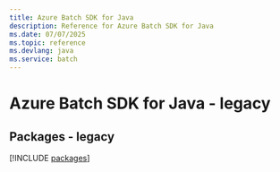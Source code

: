 ```yaml
---
title: Azure Batch SDK for Java
description: Reference for Azure Batch SDK for Java
ms.date: 07/07/2025
ms.topic: reference
ms.devlang: java
ms.service: batch
---
```

# Azure Batch SDK for Java - legacy
## Packages - legacy
[!INCLUDE [packages](batch-index.md)]